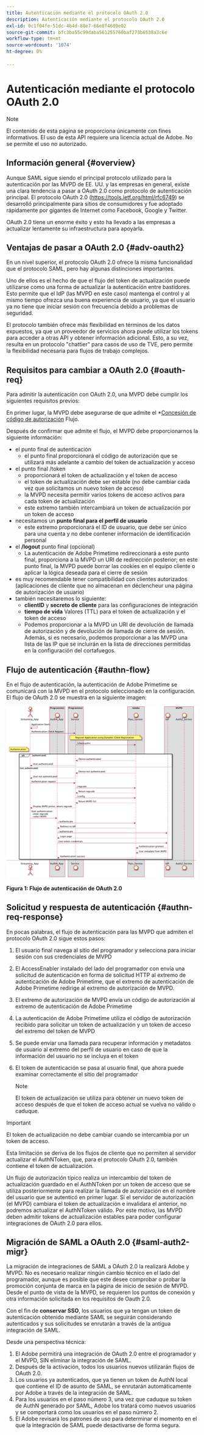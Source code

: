 ```yaml
---
title: Autenticación mediante el protocolo OAuth 2.0
description: Autenticación mediante el protocolo OAuth 2.0
exl-id: 0c1f04fe-51dc-4b4d-88e7-66e8f4609e02
source-git-commit: bfc3ba55c99daba561255760baf273b6538a3c6e
workflow-type: tm+mt
source-wordcount: '1074'
ht-degree: 0%

---
```


# Autenticación mediante el protocolo OAuth 2.0

>[!NOTE]
>
>El contenido de esta página se proporciona únicamente con fines informativos. El uso de esta API requiere una licencia actual de Adobe. No se permite el uso no autorizado.

## Información general {#overview}

Aunque SAML sigue siendo el principal protocolo utilizado para la autenticación por las MVPD de EE. UU. y las empresas en general, existe una clara tendencia a pasar a OAuth 2.0 como protocolo de autenticación principal. El protocolo OAuth 2.0 (https://tools.ietf.org/html/rfc6749) se desarrolló principalmente para sitios de consumidores y fue adoptado rápidamente por gigantes de Internet como Facebook, Google y Twitter.

OAuth 2.0 tiene un enorme éxito y esto ha llevado a las empresas a actualizar lentamente su infraestructura para apoyarla.



## Ventajas de pasar a OAuth 2.0 {#adv-oauth2}

En un nivel superior, el protocolo OAuth 2.0 ofrece la misma funcionalidad que el protocolo SAML, pero hay algunas distinciones importantes.

Uno de ellos es el hecho de que el flujo del token de actualización puede utilizarse como una forma de actualizar la autenticación entre bastidores. Esto permite que el IdP (las MVPD en este caso) mantenga el control y al mismo tiempo ofrezca una buena experiencia de usuario, ya que el usuario ya no tiene que iniciar sesión con frecuencia debido a problemas de seguridad.

El protocolo también ofrece más flexibilidad en términos de los datos expuestos, ya que un proveedor de servicios ahora puede utilizar los tokens para acceder a otras API y obtener información adicional. Esto, a su vez, resulta en un protocolo &quot;chattier&quot; para casos de uso de TVE, pero permite la flexibilidad necesaria para flujos de trabajo complejos.





## Requisitos para cambiar a OAuth 2.0 {#oauth-req}

Para admitir la autenticación con OAuth 2.0, una MVPD debe cumplir los siguientes requisitos previos:

En primer lugar, la MVPD debe asegurarse de que admite el *[Concesión de código de autorización](https://oauthlib.readthedocs.io/en/latest/oauth2/grants/authcode.html) Flujo.

Después de confirmar que admite el flujo, el MVPD debe proporcionarnos la siguiente información:

* el punto final de autenticación
   * el punto final proporcionará el código de autorización que se utilizará más adelante a cambio del token de actualización y acceso
* el punto final /token
   * proporcionará el token de actualización y el token de acceso
   * el token de actualización debe ser estable (no debe cambiar cada vez que solicitamos un nuevo token de acceso)
   * la MVPD necesita permitir varios tokens de acceso activos para cada token de actualización
   * este extremo también intercambiará un token de actualización por un token de acceso
* necesitamos un **punto final para el perfil de usuario**
   * este extremo proporcionará el ID de usuario, que debe ser único para una cuenta y no debe contener información de identificación personal
* el **/logout** punto final (opcional)
   * La autenticación de Adobe Primetime redireccionará a este punto final, proporciona a la MVPD un URI de redirección posterior; en este punto final, la MVPD puede borrar las cookies en el equipo cliente o aplicar la lógica deseada para el cierre de sesión
* es muy recomendable tener compatibilidad con clientes autorizados (aplicaciones de cliente que no almacenan en déclencheur una página de autorización de usuario)
* también necesitaremos lo siguiente:
   * **clientID** y **secreto de cliente** para las configuraciones de integración
   * **tiempo de vida** Valores (TTL) para el token de actualización y el token de acceso
   * Podemos proporcionar a la MVPD un URI de devolución de llamada de autorización y de devolución de llamada de cierre de sesión. Además, si es necesario, podemos proporcionar a las MVPD una lista de las IP que se incluirán en la lista de direcciones permitidas en la configuración del cortafuegos.


## Flujo de autenticación {#authn-flow}

En el flujo de autenticación, la autenticación de Adobe Primetime se comunicará con la MVPD en el protocolo seleccionado en la configuración. El flujo de OAuth 2.0 se muestra en la siguiente imagen:



![Diagrama para mostrar el flujo de autenticación en la autenticación de Adobe que se comunica con la MVPD en el protocolo seleccionado en la configuración.](assets/authn-flow.png)

**Figura 1: Flujo de autenticación de OAuth 2.0**



## Solicitud y respuesta de autenticación {#authn-req-response}

En pocas palabras, el flujo de autenticación para las MVPD que admiten el protocolo OAuth 2.0 sigue estos pasos:

1. El usuario final navega al sitio del programador y selecciona para iniciar sesión con sus credenciales de MVPD
1. El AccessEnabler instalado del lado del programador con envía una solicitud de autenticación en forma de solicitud HTTP al extremo de autenticación de Adobe Primetime, que el extremo de autenticación de Adobe Primetime redirige al extremo de autorización de MVPD.
1. El extremo de autorización de MVPD envía un código de autorización al extremo de autenticación de Adobe Primetime
1. La autenticación de Adobe Primetime utiliza el código de autorización recibido para solicitar un token de actualización y un token de acceso del extremo del token de MVPD
1. Se puede enviar una llamada para recuperar información y metadatos de usuario al extremo del perfil de usuario en caso de que la información del usuario no se incluya en el token
1. El token de autenticación se pasa al usuario final, que ahora puede examinar correctamente el sitio del programador

   >[!NOTE]
   >
   >El token de actualización se utiliza para obtener un nuevo token de acceso después de que el token de acceso actual se vuelva no válido o caduque.


>[!IMPORTANT]
>
>El token de actualización no debe cambiar cuando se intercambia por un token de acceso.

Esta limitación se deriva de los flujos de cliente que no permiten al servidor actualizar el AuthNToken, que, para el protocolo OAuth 2.0, también contiene el token de actualización.

Un flujo de autorización típico realiza un intercambio del token de actualización guardado en el AuthNToken por un token de acceso que se utiliza posteriormente para realizar la llamada de autorización en el nombre del usuario que se autenticó en primer lugar. Si el servidor de autorización (el MVPD) cambiara el token de actualización e invalidara el anterior, no podremos actualizar el AuthNToken válido. Por este motivo, las MVPD deben admitir tokens de actualización estables para poder configurar integraciones de OAuth 2.0 para ellos.


## Migración de SAML a OAuth 2.0 {#saml-auth2-migr}

La migración de integraciones de SAML a OAuth 2.0 la realizará Adobe y MVPD. No es necesario realizar ningún cambio técnico en el lado del programador, aunque es posible que este desee comprobar o probar la promoción conjunta de marca en la página de inicio de sesión de MVPD. Desde el punto de vista de la MVPD, se requieren los puntos de conexión y otra información solicitada en los requisitos de Oauth 2.0.

Con el fin de **conservar SSO**, los usuarios que ya tengan un token de autenticación obtenido mediante SAML se seguirán considerando autenticados y sus solicitudes se enrutarán a través de la antigua integración de SAML.

Desde una perspectiva técnica:

1. El Adobe permitirá una integración de OAuth 2.0 entre el programador y el MVPD, SIN eliminar la integración de SAML.
1. Después de la activación, todos los usuarios nuevos utilizarán flujos de OAuth 2.0.
1. Los usuarios ya autenticados, que ya tienen un token de AuthN local que contiene el ID de asunto de SAML, se enrutarán automáticamente por Adobe a través de la integración de SAML.
1. Para los usuarios en el paso número 3, una vez que caduque su token de AuthN generado por SAML, Adobe los tratará como nuevos usuarios y se comportará como los usuarios en el paso número 2.
1. El Adobe revisará los patrones de uso para determinar el momento en el que la integración de SAML puede desactivarse de forma segura.
